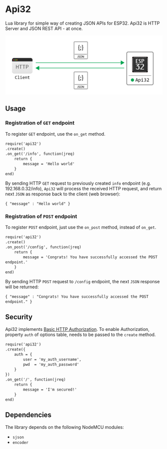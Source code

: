 # Api32
Lua library for simple way of creating JSON APIs for ESP32.
Api32 is HTTP Server and JSON REST API - at once.

![](doc/img/client_api32_jreq_jres.png)

## Usage
### Registration of `GET` endpoint
To register `GET` endpoint, use the `on_get` method.
```
require('api32')
.create()
.on_get('/info', function(jreq) 
	return {
		message = 'Hello world'
	}
end)
```

By sending HTTP `GET` request to previously created `info` endpoint (e.g. 192.168.0.32/info), `Api32` will process the received HTTP request, and return next `JSON` as response back to the client (web browser):
```
{ "message" : "Hello world" }
```

### Registration of `POST` endpoint
To register `POST` endpoint, just use the `on_post` method, instead of `on_get`.
```
require('api32')
.create()
.on_post('/config', function(jreq) 
	return {
		message = 'Congrats! You have successfully accessed the POST endpoint.'
	}
end)
```

By sending HTTP `POST` request to `/config` endpoint, the next `JSON` response will be returned:
```
{ "message" : "Congrats! You have successfully accessed the POST endpoint." }
```

## Security
Api32 implements [Basic HTTP Authorization](https://en.wikipedia.org/wiki/Basic_access_authentication). To enable Authorization, property `auth` of options table, needs to be passed to the `create` method.
```
require('api32')
.create({
	auth = {
		user = 'my_auth_username',
		pwd  = 'my_auth_password'
	}
})
.on_get('/', function(jreq)
	return {
		message = 'I'm secured!'
	}
end)
```

## Dependencies
The library depends on the following NodeMCU modules:
  - `sjson`
  - `encoder`
